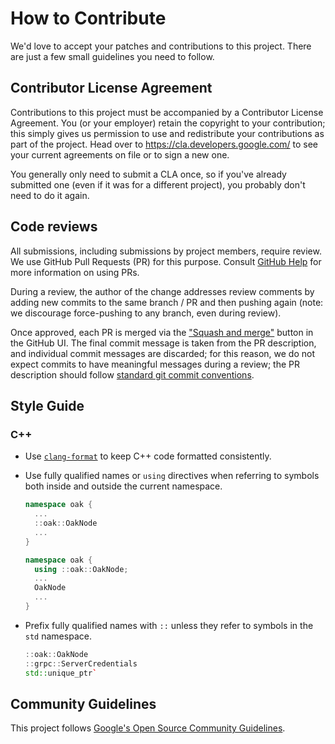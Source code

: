 # How to Contribute

We'd love to accept your patches and contributions to this project. There are
just a few small guidelines you need to follow.

## Contributor License Agreement

Contributions to this project must be accompanied by a Contributor License
Agreement. You (or your employer) retain the copyright to your contribution;
this simply gives us permission to use and redistribute your contributions as
part of the project. Head over to <https://cla.developers.google.com/> to see
your current agreements on file or to sign a new one.

You generally only need to submit a CLA once, so if you've already submitted one
(even if it was for a different project), you probably don't need to do it
again.

## Code reviews

All submissions, including submissions by project members, require review. We
use GitHub Pull Requests (PR) for this purpose. Consult
[GitHub Help](https://help.github.com/articles/about-pull-requests/) for more
information on using PRs.

During a review, the author of the change addresses review comments by adding
new commits to the same branch / PR and then pushing again (note: we discourage
force-pushing to any branch, even during review).

Once approved, each PR is merged via the
["Squash and merge"](https://help.github.com/en/articles/about-pull-request-merges#squash-and-merge-your-pull-request-commits)
button in the GitHub UI. The final commit message is taken from the PR
description, and individual commit messages are discarded; for this reason, we
do not expect commits to have meaningful messages during a review; the PR
description should follow
[standard git commit conventions](https://chris.beams.io/posts/git-commit/).

## Style Guide

### C++

-   Use [`clang-format`](https://clang.llvm.org/docs/ClangFormat.html) to keep
    C++ code formatted consistently.
-   Use fully qualified names or `using` directives when referring to symbols
    both inside and outside the current namespace.

    ```C++
    namespace oak {
      ...
      ::oak::OakNode
      ...
    }
    ```

    ```C++
    namespace oak {
      using ::oak::OakNode;
      ...
      OakNode
      ...
    }
    ```

-   Prefix fully qualified names with `::` unless they refer to symbols in the
    `std` namespace.

    ```C++
    ::oak::OakNode
    ::grpc::ServerCredentials
    std::unique_ptr`
    ```

## Community Guidelines

This project follows
[Google's Open Source Community Guidelines](https://opensource.google.com/conduct/).
